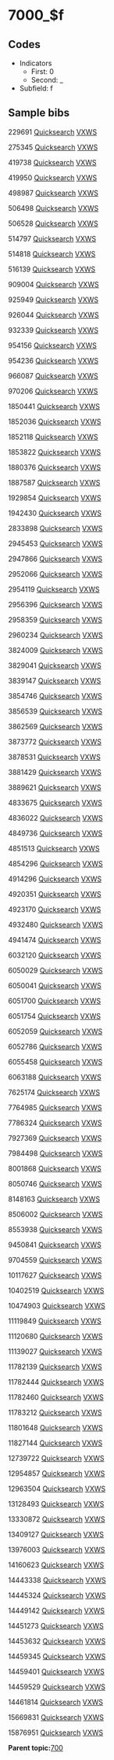 # 7000\_$f

## Codes

-   Indicators
    -   First: 0
    -   Second: \_
-   Subfield: f

## Sample bibs

229691 [Quicksearch](https://search.library.yale.edu/catalog/229691) [VXWS](http://prodorbis.library.yale.edu:7014/vxws/GetHoldingsService?bibId=229691)

275345 [Quicksearch](https://search.library.yale.edu/catalog/275345) [VXWS](http://prodorbis.library.yale.edu:7014/vxws/GetHoldingsService?bibId=275345)

419738 [Quicksearch](https://search.library.yale.edu/catalog/419738) [VXWS](http://prodorbis.library.yale.edu:7014/vxws/GetHoldingsService?bibId=419738)

419950 [Quicksearch](https://search.library.yale.edu/catalog/419950) [VXWS](http://prodorbis.library.yale.edu:7014/vxws/GetHoldingsService?bibId=419950)

498987 [Quicksearch](https://search.library.yale.edu/catalog/498987) [VXWS](http://prodorbis.library.yale.edu:7014/vxws/GetHoldingsService?bibId=498987)

506498 [Quicksearch](https://search.library.yale.edu/catalog/506498) [VXWS](http://prodorbis.library.yale.edu:7014/vxws/GetHoldingsService?bibId=506498)

506528 [Quicksearch](https://search.library.yale.edu/catalog/506528) [VXWS](http://prodorbis.library.yale.edu:7014/vxws/GetHoldingsService?bibId=506528)

514797 [Quicksearch](https://search.library.yale.edu/catalog/514797) [VXWS](http://prodorbis.library.yale.edu:7014/vxws/GetHoldingsService?bibId=514797)

514818 [Quicksearch](https://search.library.yale.edu/catalog/514818) [VXWS](http://prodorbis.library.yale.edu:7014/vxws/GetHoldingsService?bibId=514818)

516139 [Quicksearch](https://search.library.yale.edu/catalog/516139) [VXWS](http://prodorbis.library.yale.edu:7014/vxws/GetHoldingsService?bibId=516139)

909004 [Quicksearch](https://search.library.yale.edu/catalog/909004) [VXWS](http://prodorbis.library.yale.edu:7014/vxws/GetHoldingsService?bibId=909004)

925949 [Quicksearch](https://search.library.yale.edu/catalog/925949) [VXWS](http://prodorbis.library.yale.edu:7014/vxws/GetHoldingsService?bibId=925949)

926044 [Quicksearch](https://search.library.yale.edu/catalog/926044) [VXWS](http://prodorbis.library.yale.edu:7014/vxws/GetHoldingsService?bibId=926044)

932339 [Quicksearch](https://search.library.yale.edu/catalog/932339) [VXWS](http://prodorbis.library.yale.edu:7014/vxws/GetHoldingsService?bibId=932339)

954156 [Quicksearch](https://search.library.yale.edu/catalog/954156) [VXWS](http://prodorbis.library.yale.edu:7014/vxws/GetHoldingsService?bibId=954156)

954236 [Quicksearch](https://search.library.yale.edu/catalog/954236) [VXWS](http://prodorbis.library.yale.edu:7014/vxws/GetHoldingsService?bibId=954236)

966087 [Quicksearch](https://search.library.yale.edu/catalog/966087) [VXWS](http://prodorbis.library.yale.edu:7014/vxws/GetHoldingsService?bibId=966087)

970206 [Quicksearch](https://search.library.yale.edu/catalog/970206) [VXWS](http://prodorbis.library.yale.edu:7014/vxws/GetHoldingsService?bibId=970206)

1850441 [Quicksearch](https://search.library.yale.edu/catalog/1850441) [VXWS](http://prodorbis.library.yale.edu:7014/vxws/GetHoldingsService?bibId=1850441)

1852036 [Quicksearch](https://search.library.yale.edu/catalog/1852036) [VXWS](http://prodorbis.library.yale.edu:7014/vxws/GetHoldingsService?bibId=1852036)

1852118 [Quicksearch](https://search.library.yale.edu/catalog/1852118) [VXWS](http://prodorbis.library.yale.edu:7014/vxws/GetHoldingsService?bibId=1852118)

1853822 [Quicksearch](https://search.library.yale.edu/catalog/1853822) [VXWS](http://prodorbis.library.yale.edu:7014/vxws/GetHoldingsService?bibId=1853822)

1880376 [Quicksearch](https://search.library.yale.edu/catalog/1880376) [VXWS](http://prodorbis.library.yale.edu:7014/vxws/GetHoldingsService?bibId=1880376)

1887587 [Quicksearch](https://search.library.yale.edu/catalog/1887587) [VXWS](http://prodorbis.library.yale.edu:7014/vxws/GetHoldingsService?bibId=1887587)

1929854 [Quicksearch](https://search.library.yale.edu/catalog/1929854) [VXWS](http://prodorbis.library.yale.edu:7014/vxws/GetHoldingsService?bibId=1929854)

1942430 [Quicksearch](https://search.library.yale.edu/catalog/1942430) [VXWS](http://prodorbis.library.yale.edu:7014/vxws/GetHoldingsService?bibId=1942430)

2833898 [Quicksearch](https://search.library.yale.edu/catalog/2833898) [VXWS](http://prodorbis.library.yale.edu:7014/vxws/GetHoldingsService?bibId=2833898)

2945453 [Quicksearch](https://search.library.yale.edu/catalog/2945453) [VXWS](http://prodorbis.library.yale.edu:7014/vxws/GetHoldingsService?bibId=2945453)

2947866 [Quicksearch](https://search.library.yale.edu/catalog/2947866) [VXWS](http://prodorbis.library.yale.edu:7014/vxws/GetHoldingsService?bibId=2947866)

2952066 [Quicksearch](https://search.library.yale.edu/catalog/2952066) [VXWS](http://prodorbis.library.yale.edu:7014/vxws/GetHoldingsService?bibId=2952066)

2954119 [Quicksearch](https://search.library.yale.edu/catalog/2954119) [VXWS](http://prodorbis.library.yale.edu:7014/vxws/GetHoldingsService?bibId=2954119)

2956396 [Quicksearch](https://search.library.yale.edu/catalog/2956396) [VXWS](http://prodorbis.library.yale.edu:7014/vxws/GetHoldingsService?bibId=2956396)

2958359 [Quicksearch](https://search.library.yale.edu/catalog/2958359) [VXWS](http://prodorbis.library.yale.edu:7014/vxws/GetHoldingsService?bibId=2958359)

2960234 [Quicksearch](https://search.library.yale.edu/catalog/2960234) [VXWS](http://prodorbis.library.yale.edu:7014/vxws/GetHoldingsService?bibId=2960234)

3824009 [Quicksearch](https://search.library.yale.edu/catalog/3824009) [VXWS](http://prodorbis.library.yale.edu:7014/vxws/GetHoldingsService?bibId=3824009)

3829041 [Quicksearch](https://search.library.yale.edu/catalog/3829041) [VXWS](http://prodorbis.library.yale.edu:7014/vxws/GetHoldingsService?bibId=3829041)

3839147 [Quicksearch](https://search.library.yale.edu/catalog/3839147) [VXWS](http://prodorbis.library.yale.edu:7014/vxws/GetHoldingsService?bibId=3839147)

3854746 [Quicksearch](https://search.library.yale.edu/catalog/3854746) [VXWS](http://prodorbis.library.yale.edu:7014/vxws/GetHoldingsService?bibId=3854746)

3856539 [Quicksearch](https://search.library.yale.edu/catalog/3856539) [VXWS](http://prodorbis.library.yale.edu:7014/vxws/GetHoldingsService?bibId=3856539)

3862569 [Quicksearch](https://search.library.yale.edu/catalog/3862569) [VXWS](http://prodorbis.library.yale.edu:7014/vxws/GetHoldingsService?bibId=3862569)

3873772 [Quicksearch](https://search.library.yale.edu/catalog/3873772) [VXWS](http://prodorbis.library.yale.edu:7014/vxws/GetHoldingsService?bibId=3873772)

3878531 [Quicksearch](https://search.library.yale.edu/catalog/3878531) [VXWS](http://prodorbis.library.yale.edu:7014/vxws/GetHoldingsService?bibId=3878531)

3881429 [Quicksearch](https://search.library.yale.edu/catalog/3881429) [VXWS](http://prodorbis.library.yale.edu:7014/vxws/GetHoldingsService?bibId=3881429)

3889621 [Quicksearch](https://search.library.yale.edu/catalog/3889621) [VXWS](http://prodorbis.library.yale.edu:7014/vxws/GetHoldingsService?bibId=3889621)

4833675 [Quicksearch](https://search.library.yale.edu/catalog/4833675) [VXWS](http://prodorbis.library.yale.edu:7014/vxws/GetHoldingsService?bibId=4833675)

4836022 [Quicksearch](https://search.library.yale.edu/catalog/4836022) [VXWS](http://prodorbis.library.yale.edu:7014/vxws/GetHoldingsService?bibId=4836022)

4849736 [Quicksearch](https://search.library.yale.edu/catalog/4849736) [VXWS](http://prodorbis.library.yale.edu:7014/vxws/GetHoldingsService?bibId=4849736)

4851513 [Quicksearch](https://search.library.yale.edu/catalog/4851513) [VXWS](http://prodorbis.library.yale.edu:7014/vxws/GetHoldingsService?bibId=4851513)

4854296 [Quicksearch](https://search.library.yale.edu/catalog/4854296) [VXWS](http://prodorbis.library.yale.edu:7014/vxws/GetHoldingsService?bibId=4854296)

4914296 [Quicksearch](https://search.library.yale.edu/catalog/4914296) [VXWS](http://prodorbis.library.yale.edu:7014/vxws/GetHoldingsService?bibId=4914296)

4920351 [Quicksearch](https://search.library.yale.edu/catalog/4920351) [VXWS](http://prodorbis.library.yale.edu:7014/vxws/GetHoldingsService?bibId=4920351)

4923170 [Quicksearch](https://search.library.yale.edu/catalog/4923170) [VXWS](http://prodorbis.library.yale.edu:7014/vxws/GetHoldingsService?bibId=4923170)

4932480 [Quicksearch](https://search.library.yale.edu/catalog/4932480) [VXWS](http://prodorbis.library.yale.edu:7014/vxws/GetHoldingsService?bibId=4932480)

4941474 [Quicksearch](https://search.library.yale.edu/catalog/4941474) [VXWS](http://prodorbis.library.yale.edu:7014/vxws/GetHoldingsService?bibId=4941474)

6032120 [Quicksearch](https://search.library.yale.edu/catalog/6032120) [VXWS](http://prodorbis.library.yale.edu:7014/vxws/GetHoldingsService?bibId=6032120)

6050029 [Quicksearch](https://search.library.yale.edu/catalog/6050029) [VXWS](http://prodorbis.library.yale.edu:7014/vxws/GetHoldingsService?bibId=6050029)

6050041 [Quicksearch](https://search.library.yale.edu/catalog/6050041) [VXWS](http://prodorbis.library.yale.edu:7014/vxws/GetHoldingsService?bibId=6050041)

6051700 [Quicksearch](https://search.library.yale.edu/catalog/6051700) [VXWS](http://prodorbis.library.yale.edu:7014/vxws/GetHoldingsService?bibId=6051700)

6051754 [Quicksearch](https://search.library.yale.edu/catalog/6051754) [VXWS](http://prodorbis.library.yale.edu:7014/vxws/GetHoldingsService?bibId=6051754)

6052059 [Quicksearch](https://search.library.yale.edu/catalog/6052059) [VXWS](http://prodorbis.library.yale.edu:7014/vxws/GetHoldingsService?bibId=6052059)

6052786 [Quicksearch](https://search.library.yale.edu/catalog/6052786) [VXWS](http://prodorbis.library.yale.edu:7014/vxws/GetHoldingsService?bibId=6052786)

6055458 [Quicksearch](https://search.library.yale.edu/catalog/6055458) [VXWS](http://prodorbis.library.yale.edu:7014/vxws/GetHoldingsService?bibId=6055458)

6063188 [Quicksearch](https://search.library.yale.edu/catalog/6063188) [VXWS](http://prodorbis.library.yale.edu:7014/vxws/GetHoldingsService?bibId=6063188)

7625174 [Quicksearch](https://search.library.yale.edu/catalog/7625174) [VXWS](http://prodorbis.library.yale.edu:7014/vxws/GetHoldingsService?bibId=7625174)

7764985 [Quicksearch](https://search.library.yale.edu/catalog/7764985) [VXWS](http://prodorbis.library.yale.edu:7014/vxws/GetHoldingsService?bibId=7764985)

7786324 [Quicksearch](https://search.library.yale.edu/catalog/7786324) [VXWS](http://prodorbis.library.yale.edu:7014/vxws/GetHoldingsService?bibId=7786324)

7927369 [Quicksearch](https://search.library.yale.edu/catalog/7927369) [VXWS](http://prodorbis.library.yale.edu:7014/vxws/GetHoldingsService?bibId=7927369)

7984498 [Quicksearch](https://search.library.yale.edu/catalog/7984498) [VXWS](http://prodorbis.library.yale.edu:7014/vxws/GetHoldingsService?bibId=7984498)

8001868 [Quicksearch](https://search.library.yale.edu/catalog/8001868) [VXWS](http://prodorbis.library.yale.edu:7014/vxws/GetHoldingsService?bibId=8001868)

8050746 [Quicksearch](https://search.library.yale.edu/catalog/8050746) [VXWS](http://prodorbis.library.yale.edu:7014/vxws/GetHoldingsService?bibId=8050746)

8148163 [Quicksearch](https://search.library.yale.edu/catalog/8148163) [VXWS](http://prodorbis.library.yale.edu:7014/vxws/GetHoldingsService?bibId=8148163)

8506002 [Quicksearch](https://search.library.yale.edu/catalog/8506002) [VXWS](http://prodorbis.library.yale.edu:7014/vxws/GetHoldingsService?bibId=8506002)

8553938 [Quicksearch](https://search.library.yale.edu/catalog/8553938) [VXWS](http://prodorbis.library.yale.edu:7014/vxws/GetHoldingsService?bibId=8553938)

9450841 [Quicksearch](https://search.library.yale.edu/catalog/9450841) [VXWS](http://prodorbis.library.yale.edu:7014/vxws/GetHoldingsService?bibId=9450841)

9704559 [Quicksearch](https://search.library.yale.edu/catalog/9704559) [VXWS](http://prodorbis.library.yale.edu:7014/vxws/GetHoldingsService?bibId=9704559)

10117627 [Quicksearch](https://search.library.yale.edu/catalog/10117627) [VXWS](http://prodorbis.library.yale.edu:7014/vxws/GetHoldingsService?bibId=10117627)

10402519 [Quicksearch](https://search.library.yale.edu/catalog/10402519) [VXWS](http://prodorbis.library.yale.edu:7014/vxws/GetHoldingsService?bibId=10402519)

10474903 [Quicksearch](https://search.library.yale.edu/catalog/10474903) [VXWS](http://prodorbis.library.yale.edu:7014/vxws/GetHoldingsService?bibId=10474903)

11119849 [Quicksearch](https://search.library.yale.edu/catalog/11119849) [VXWS](http://prodorbis.library.yale.edu:7014/vxws/GetHoldingsService?bibId=11119849)

11120680 [Quicksearch](https://search.library.yale.edu/catalog/11120680) [VXWS](http://prodorbis.library.yale.edu:7014/vxws/GetHoldingsService?bibId=11120680)

11139027 [Quicksearch](https://search.library.yale.edu/catalog/11139027) [VXWS](http://prodorbis.library.yale.edu:7014/vxws/GetHoldingsService?bibId=11139027)

11782139 [Quicksearch](https://search.library.yale.edu/catalog/11782139) [VXWS](http://prodorbis.library.yale.edu:7014/vxws/GetHoldingsService?bibId=11782139)

11782444 [Quicksearch](https://search.library.yale.edu/catalog/11782444) [VXWS](http://prodorbis.library.yale.edu:7014/vxws/GetHoldingsService?bibId=11782444)

11782460 [Quicksearch](https://search.library.yale.edu/catalog/11782460) [VXWS](http://prodorbis.library.yale.edu:7014/vxws/GetHoldingsService?bibId=11782460)

11783212 [Quicksearch](https://search.library.yale.edu/catalog/11783212) [VXWS](http://prodorbis.library.yale.edu:7014/vxws/GetHoldingsService?bibId=11783212)

11801648 [Quicksearch](https://search.library.yale.edu/catalog/11801648) [VXWS](http://prodorbis.library.yale.edu:7014/vxws/GetHoldingsService?bibId=11801648)

11827144 [Quicksearch](https://search.library.yale.edu/catalog/11827144) [VXWS](http://prodorbis.library.yale.edu:7014/vxws/GetHoldingsService?bibId=11827144)

12739722 [Quicksearch](https://search.library.yale.edu/catalog/12739722) [VXWS](http://prodorbis.library.yale.edu:7014/vxws/GetHoldingsService?bibId=12739722)

12954857 [Quicksearch](https://search.library.yale.edu/catalog/12954857) [VXWS](http://prodorbis.library.yale.edu:7014/vxws/GetHoldingsService?bibId=12954857)

12963504 [Quicksearch](https://search.library.yale.edu/catalog/12963504) [VXWS](http://prodorbis.library.yale.edu:7014/vxws/GetHoldingsService?bibId=12963504)

13128493 [Quicksearch](https://search.library.yale.edu/catalog/13128493) [VXWS](http://prodorbis.library.yale.edu:7014/vxws/GetHoldingsService?bibId=13128493)

13330872 [Quicksearch](https://search.library.yale.edu/catalog/13330872) [VXWS](http://prodorbis.library.yale.edu:7014/vxws/GetHoldingsService?bibId=13330872)

13409127 [Quicksearch](https://search.library.yale.edu/catalog/13409127) [VXWS](http://prodorbis.library.yale.edu:7014/vxws/GetHoldingsService?bibId=13409127)

13976003 [Quicksearch](https://search.library.yale.edu/catalog/13976003) [VXWS](http://prodorbis.library.yale.edu:7014/vxws/GetHoldingsService?bibId=13976003)

14160623 [Quicksearch](https://search.library.yale.edu/catalog/14160623) [VXWS](http://prodorbis.library.yale.edu:7014/vxws/GetHoldingsService?bibId=14160623)

14443338 [Quicksearch](https://search.library.yale.edu/catalog/14443338) [VXWS](http://prodorbis.library.yale.edu:7014/vxws/GetHoldingsService?bibId=14443338)

14445324 [Quicksearch](https://search.library.yale.edu/catalog/14445324) [VXWS](http://prodorbis.library.yale.edu:7014/vxws/GetHoldingsService?bibId=14445324)

14449142 [Quicksearch](https://search.library.yale.edu/catalog/14449142) [VXWS](http://prodorbis.library.yale.edu:7014/vxws/GetHoldingsService?bibId=14449142)

14451273 [Quicksearch](https://search.library.yale.edu/catalog/14451273) [VXWS](http://prodorbis.library.yale.edu:7014/vxws/GetHoldingsService?bibId=14451273)

14453632 [Quicksearch](https://search.library.yale.edu/catalog/14453632) [VXWS](http://prodorbis.library.yale.edu:7014/vxws/GetHoldingsService?bibId=14453632)

14459345 [Quicksearch](https://search.library.yale.edu/catalog/14459345) [VXWS](http://prodorbis.library.yale.edu:7014/vxws/GetHoldingsService?bibId=14459345)

14459401 [Quicksearch](https://search.library.yale.edu/catalog/14459401) [VXWS](http://prodorbis.library.yale.edu:7014/vxws/GetHoldingsService?bibId=14459401)

14459529 [Quicksearch](https://search.library.yale.edu/catalog/14459529) [VXWS](http://prodorbis.library.yale.edu:7014/vxws/GetHoldingsService?bibId=14459529)

14461814 [Quicksearch](https://search.library.yale.edu/catalog/14461814) [VXWS](http://prodorbis.library.yale.edu:7014/vxws/GetHoldingsService?bibId=14461814)

15669831 [Quicksearch](https://search.library.yale.edu/catalog/15669831) [VXWS](http://prodorbis.library.yale.edu:7014/vxws/GetHoldingsService?bibId=15669831)

15876951 [Quicksearch](https://search.library.yale.edu/catalog/15876951) [VXWS](http://prodorbis.library.yale.edu:7014/vxws/GetHoldingsService?bibId=15876951)

**Parent topic:**[700](../../tags/700/700.md)

